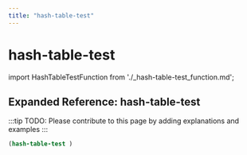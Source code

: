 ```yaml
---
title: "hash-table-test"
---
```


# hash-table-test

import HashTableTestFunction from './_hash-table-test_function.md';

<HashTableTestFunction />

## Expanded Reference: hash-table-test

:::tip
TODO: Please contribute to this page by adding explanations and examples
:::

```lisp
(hash-table-test )
```

